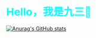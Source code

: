 ###  <h1 style="color: aqua;">Hello，我是九三👋</h1>
[![Anurag's GitHub stats](https://github-readme-stats.vercel.app/api?username=642431742&show_icons=true&locale=cn&include_all_commits=true&count_private=true)](https://github.com/642431742)
